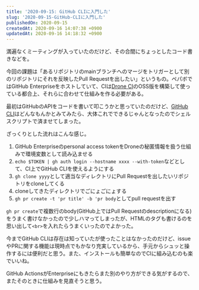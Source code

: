 ```yaml
---
title: '2020-09-15: GitHub CLIに入門した'
slug: '2020-09-15-GitHub-CLIに入門した'
publishedOn: 2020-09-15
createdAt: 2020-09-16 14:07:38 +0900
updatedAt: 2020-09-16 14:18:32 +0900
---
```

満遍なくミーティングが入っていたのだけど、その合間にちょっとしたコード書きなどを。

今回の課題は「あるリポジトリのmainブランチへのマージをトリガーとして別のリポジトリにそれを反映したPull Requestを出したい」というもの。ペパボではGitHub Enterpriseをホストしていて、CIは[Drone CI](https://drone.io/)のOSS版を構築して使っている都合上、それらに合わせて仕組みを作る必要がある。

 最初はGitHubのAPIをコードを書いて叩こうかと思っていたのだけど、[GitHub CLI](https://cli.github.com/)はどんなもんかとみてみたら、大体これでできるじゃんとなったのでシェルスクリプトで済ませてしまった。

ざっくりとした流れはこんな感じ。

1. GitHub Enterpriseのpersonal access tokenをDroneの秘匿情報を扱う仕組みで環境変数として読み込ませる
2. `echo $TOKEN | gh auth login --hostname xxxx --with-token`などとして、CI上でGitHub CLIを使えるようにする
3. `gh clone yyyy`として適当なディレクトリにPull Requestを出したいリポジトリをcloneしてくる
4. cloneしてきたディレクトリでごにょごにょする
5. `gh pr create -t 'pr title' -b 'pr body`としてpull requestを出す

`gh pr create`で複数行のbody(GitHub上ではPull Requestのdescriptionになる)をうまく書けなかったので少しハマってしまったが、HTMLのタグも書けるのを思い出して`<br>`を入れたらうまくいったのでよかった。

今までGitHub CLIは存在は知っていたが使ったことはなかったのだけど、issueやPRに関する機能は現時点でもかなり充実しているから、手元からシュッと操作するには便利だと思う。また、インストールも簡単なのでCIに組み込むのも楽でいいね。

GitHub ActionsがEnterpriseにもきたらまた別のやり方ができる気がするので、またそのときに仕組みを見直そうと思う。
